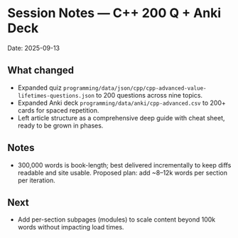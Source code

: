 # Session Notes — C++ 200 Q + Anki Deck

Date: 2025-09-13

## What changed
- Expanded quiz `programming/data/json/cpp/cpp-advanced-value-lifetimes-questions.json` to 200 questions across nine topics.
- Expanded Anki deck `programming/data/anki/cpp-advanced.csv` to 200+ cards for spaced repetition.
- Left article structure as a comprehensive deep guide with cheat sheet, ready to be grown in phases.

## Notes
- 300,000 words is book-length; best delivered incrementally to keep diffs readable and site usable. Proposed plan: add ~8–12k words per section per iteration.

## Next
- Add per-section subpages (modules) to scale content beyond 100k words without impacting load times.

